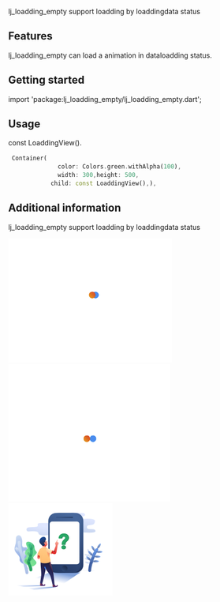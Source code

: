 

lj_loadding_empty support loadding by loaddingdata status

## Features

lj_loadding_empty can load a animation in dataloadding status.

## Getting started

import 'package:lj_loadding_empty/lj_loadding_empty.dart';

## Usage

const LoaddingView(). 

```dart
 Container(
              color: Colors.green.withAlpha(100),
              width: 300,height: 500,
            child: const LoaddingView(),),
```

## Additional information

lj_loadding_empty support loadding by loaddingdata status

<div style="width=40%;float:left;margin-right: 10px">
  <img src="https://github.com/JamesBondMine/lj_loadding_empty/blob/main/lib/assets/images/825614397.png">
</div>

<div style="width=40%;float:left;margin-right: 10px">
  <img src="https://github.com/JamesBondMine/lj_loadding_empty/blob/main/lib/assets/images/669632098.png">
</div>

<div style="width=40%;float:left;margin-right: 10px">
  <img src="https://github.com/JamesBondMine/lj_loadding_empty/blob/main/lib/assets/images/NullstatusEmpty.png">
</div>